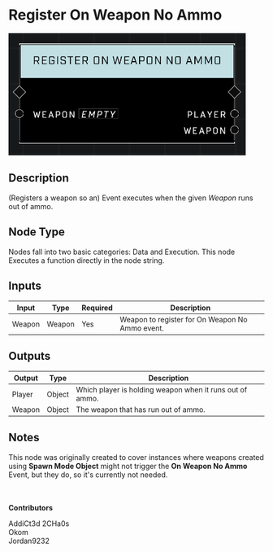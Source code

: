 # Register On Weapon No Ammo
![](../../../.gitbook/assets/register-on-weapon-no-ammo.png)
## Description
(Registers a weapon so an) Event executes when the given _Weapon_ runs out of ammo.  

## Node Type
Nodes fall into two basic categories: Data and Execution. This node Executes a function directly in the node string.

## Inputs
| Input | Type | Required | Description |
|------------------|------------------|----------|--------------------------------------------------------------|
| Weapon| Weapon | Yes | Weapon to register for On Weapon No Ammo event. |

## Outputs
| Output | Type | Description |
|------------------|------------------|--------------------------------------------------------------|
| Player | Object | Which player is holding weapon when it runs out of ammo.|
| Weapon | Object | The weapon that has run out of ammo.|

## Notes
This node was originally created to cover instances where weapons created using **Spawn Mode Object** might not trigger the **On Weapon No Ammo** Event, but they do, so it's currently not needed.

\
\
**Contributors**

AddiCt3d 2CHa0s \
Okom \
Jordan9232